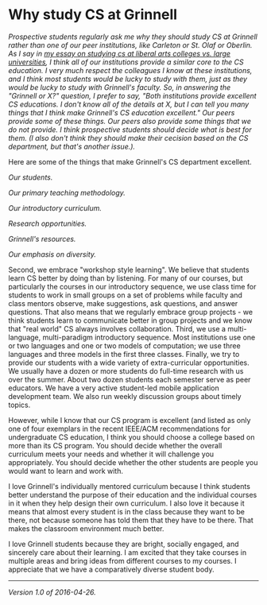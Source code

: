 Why study CS at Grinnell
========================

*Prospective students regularly ask me why they should study CS at
Grinnell rather than one of our peer institutions, like Carleton or
St. Olaf or Oberlin.  As I say in [my essay on studying cs at liberal
arts colleges vs. large universities](lac-vs-university.html), I think
all of our institutions provide a similar core to the CS education.
I very much respect the colleagues I know at these institutions, and
I think most students would be lucky to study with them, just as they
would be lucky to study with Grinnell's faculty.  So, in answering the
"Grinnell or X?" question, I prefer to say, "Both institutions provide
excellent CS educations.  I don't know all of the details at X, but I can
tell you many things that I think make Grinnell's CS education excellent."
Our peers provide some of these things.  Our peers also provide some
things that we do not provide.  I think prospective students should
decide what is best for them.  (I also don't think they should make
their cecision based on the CS department, but that's another issue.).*

Here are some of the things that make Grinnell's CS department excellent.

*Our students.*

*Our primary teaching methodology.*

*Our introductory curriculum.*

*Research opportunities.*

*Grinnell's resources.*

*Our emphasis on diversity.*

Second, we embrace "workshop style learning".  We believe that students learn CS better by doing than by listening.  For many of our courses, but particularly the courses in our introductory sequence, we use class time for students to work in small groups on a set of problems while faculty and class mentors observe, make suggestions, ask questions, and answer questions.  That also means that we regularly embrace group projects - we think students learn to communicate better in group projects and we know that "real world" CS always involves collaboration.  Third, we use a multi-language, multi-paradigm introductory sequence.  Most institutions use one or two languages and one or two models of computation; we use three languages and three models in the first three classes.  Finally, we try to provide our students with a wide variety of extra-curricular opportunities.  We usually have a dozen or more students do full-time research with us over the summer.  About two dozen students each semester serve as peer educators.  We have a very active student-led mobile application development team.  We also run weekly discussion groups about timely topics.  

However, while I know that our CS program is excellent (and listed as only one of four exemplars in the recent IEEE/ACM recommendations for undergraduate CS education, I think you should choose a college based on more than its CS program.  You should decide whether the overall curriculum meets your needs and whether it will challenge you appropriately.  You should decide whether the other students are people you would want to learn and work with.  

I love Grinnell's individually mentored curriculum because I think students better understand the purpose of their education and the individual courses in it when they help design their own curriculum.  I also love it because it means that almost every student is in the class because they want to be there, not because someone has told them that they have to be there.  That makes the classroom environment much better.

I love Grinnell students because they are bright, socially engaged, and sincerely care about their learning.  I am excited that they take courses in multiple areas and bring ideas from different courses to my courses.  I appreciate that we have a comparatively diverse student body.

---

*Version 1.0 of 2016-04-26.*
